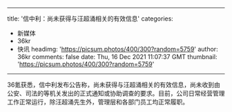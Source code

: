 
---
title: '信中利：尚未获得与汪超涌相关的有效信息'
categories: 
 - 新媒体
 - 36kr
 - 快讯
headimg: 'https://picsum.photos/400/300?random=5759'
author: 36kr
comments: false
date: Thu, 16 Dec 2021 11:07:37 GMT
thumbnail: 'https://picsum.photos/400/300?random=5759'
---

<div>   
36氪获悉，信中利发布公告称，尚未获得与汪超涌相关的有效信息，尚未收到由公安、司法的等机关发出的正式通知或协助调查的要求。目前，公司日常经营管理工作正常运行，除汪超涌先生外，管理层和各部门员工均正常履职。  
</div>
            